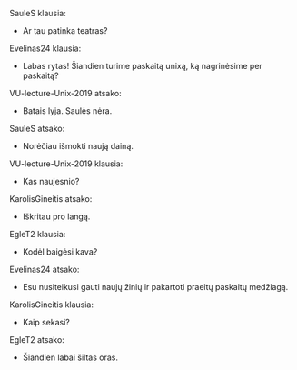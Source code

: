 
SauleS klausia:
- Ar tau patinka teatras?

Evelinas24 klausia:
- Labas rytas! Šiandien turime paskaitą unixą, ką nagrinėsime per paskaitą?

VU-lecture-Unix-2019 atsako:
- Batais lyja. Saulės nėra.

SauleS atsako:
- Norėčiau išmokti naują dainą.

VU-lecture-Unix-2019 klausia:
- Kas naujesnio?

KarolisGineitis atsako:
- Iškritau pro langą.

EgleT2 klausia:
- Kodėl baigėsi kava?

Evelinas24 atsako:
- Esu nusiteikusi gauti naujų žinių ir pakartoti praeitų paskaitų medžiagą.

KarolisGineitis klausia:
- Kaip sekasi?

EgleT2 atsako:
- Šiandien labai šiltas oras.

